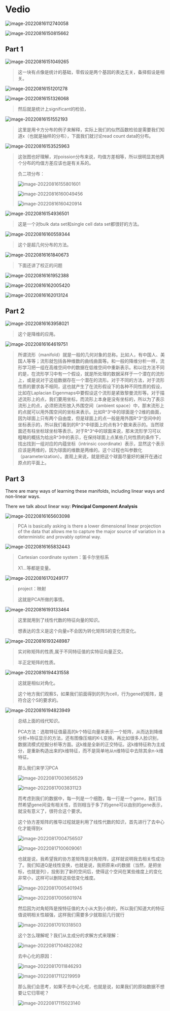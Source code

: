 # Vedio

![image-20220816112740058](Lecture%2011%20Dimensionality%20Reduction,%20Genetics,%20and%20Variation.assets/image-20220816112740058.png)

![image-20220816150815662](Lecture%2011%20Dimensionality%20Reduction,%20Genetics,%20and%20Variation.assets/image-20220816150815662.png)

## Part 1

![image-20220816151049265](Lecture%2011%20Dimensionality%20Reduction,%20Genetics,%20and%20Variation.assets/image-20220816151049265.png)

>这一块有点像是统计的基础，零假设是两个基因的表达无关，备择假设是相关。

![image-20220816151201278](Lecture%2011%20Dimensionality%20Reduction,%20Genetics,%20and%20Variation.assets/image-20220816151201278.png)

![image-20220816151326068](Lecture%2011%20Dimensionality%20Reduction,%20Genetics,%20and%20Variation.assets/image-20220816151326068.png)

>然后就是统计上significant的检验，

![image-20220816151552193](Lecture%2011%20Dimensionality%20Reduction,%20Genetics,%20and%20Variation.assets/image-20220816151552193.png)

>这里是用卡方分布的例子来解释，实际上我们的似然函数检验是需要我们知道x（也就是抽样的分布），下面我们就讨论read count data的分布。

![image-20220816153525963](Lecture%2011%20Dimensionality%20Reduction,%20Genetics,%20and%20Variation.assets/image-20220816153525963.png)

>这张图也好理解，对poission分布来说，均值方差相等，所以很明显其他两个分布的均值方差应该也是有关系的。
>
>负二项分布：
>
>![image-20220816155801601](Lecture%2011%20Dimensionality%20Reduction,%20Genetics,%20and%20Variation.assets/image-20220816155801601.png)
>
>![image-20220816160049456](Lecture%2011%20Dimensionality%20Reduction,%20Genetics,%20and%20Variation.assets/image-20220816160049456.png)
>
>![image-20220816160420914](Lecture%2011%20Dimensionality%20Reduction,%20Genetics,%20and%20Variation.assets/image-20220816160420914.png)

![image-20220816154936501](Lecture%2011%20Dimensionality%20Reduction,%20Genetics,%20and%20Variation.assets/image-20220816154936501.png)

>这是一个对bulk data set和single cell data set都很好的方法。

![image-20220816160559344](Lecture%2011%20Dimensionality%20Reduction,%20Genetics,%20and%20Variation.assets/image-20220816160559344.png)

>这个是超几何分布的方法。

![image-20220816161840673](Lecture%2011%20Dimensionality%20Reduction,%20Genetics,%20and%20Variation.assets/image-20220816161840673.png)

>下面还讲了校正的问题

![image-20220816161952388](Lecture%2011%20Dimensionality%20Reduction,%20Genetics,%20and%20Variation.assets/image-20220816161952388.png)

![image-20220816162005420](Lecture%2011%20Dimensionality%20Reduction,%20Genetics,%20and%20Variation.assets/image-20220816162005420.png)

![image-20220816162013124](Lecture%2011%20Dimensionality%20Reduction,%20Genetics,%20and%20Variation.assets/image-20220816162013124.png)

## Part 2

![image-20220816163958021](Lecture%2011%20Dimensionality%20Reduction,%20Genetics,%20and%20Variation.assets/image-20220816163958021.png)

>这个是降维的应用。

![image-20220816164619751](Lecture%2011%20Dimensionality%20Reduction,%20Genetics,%20and%20Variation.assets/image-20220816164619751.png)

>所谓流形（manifold）就是一般的几何对象的总称。比如人，有中国人、美国人等等；流形就包括各种维数的曲线曲面等。和一般的降维分析一样，流形学习把一组在高维空间中的数据在低维空间中重新表示。和以往方法不同的是，在流形学习中有一个假设，就是所处理的数据采样于一个潜在的流形上，或是说对于这组数据存在一个潜在的流形。对于不同的方法，对于流形性质的要求各不相同，这也就产生了在流形假设下的各种不同性质的假设，比如在Laplacian Eigenmaps中要假设这个流形是紧致黎曼流形等。对于描述流形上的点，我们要用坐标，而流形上本身是没有坐标的，所以为了表示流形上的点，必须把流形放入外围空间（ambient space）中，那末流形上的点就可以用外围空间的坐标来表示。比如R^3^中的球面是个2维的曲面，因为球面上只有两个自由度，但是球面上的点一般是用外围R^3^空间中的坐标表示的，所以我们看到的R^3^中球面上的点有3个数来表示的。当然球面还有柱坐标球坐标等表示。对于R^3^中的球面来说，那末流形学习可以粗略的概括为给出R^3中的表示，在保持球面上点某些几何性质的条件下，找出找到一组对应的内蕴坐标（intrinsic coordinate）表示，显然这个表示应该是两维的，因为球面的维数是两维的。这个过程也叫参数化（parameterization）。直观上来说，就是把这个球面尽量好的展开在通过原点的平面上。

## Part 3

There are many ways of learning these manifolds, including linear ways and non-linear ways.

There we talk about linear way: **Principal Component Analysis**

![image-20220816165603098](Lecture%2011%20Dimensionality%20Reduction,%20Genetics,%20and%20Variation.assets/image-20220816165603098.png)

>PCA is basically asking is there a lower dimensional linear projection of the data that allows me to capture the major source of variation in a deterministic and provably optimal way.

![image-20220816165832443](Lecture%2011%20Dimensionality%20Reduction,%20Genetics,%20and%20Variation.assets/image-20220816165832443.png)

>Cartesian coordinate system：笛卡尔坐标系
>
>X1...等都是变量。

![image-20220816170249177](Lecture%2011%20Dimensionality%20Reduction,%20Genetics,%20and%20Variation.assets/image-20220816170249177.png)

>project：映射
>
>这就是PCA所做的事情。

![image-20220816193133464](Lecture%2011%20Dimensionality%20Reduction,%20Genetics,%20and%20Variation.assets/image-20220816193133464.png)

>这里就用到了线性代数的特征向量的知识。
>
>想表达的含义是这个向量v不会因为转化矩阵S的变化而变化。

![image-20220816193248987](Lecture%2011%20Dimensionality%20Reduction,%20Genetics,%20and%20Variation.assets/image-20220816193248987.png)

>实对称矩阵的性质,属于不同特征值的实特征向量正交。
>
>半正定矩阵的性质。

![image-20220816194431558](Lecture%2011%20Dimensionality%20Reduction,%20Genetics,%20and%20Variation.assets/image-20220816194431558.png)

>这就是相似对角化。
>
>这个地方我们观察S，如果我们前面得到的列为cell，行为gene的矩阵，是符合这个S的要求的。

![image-20220816194823949](Lecture%2011%20Dimensionality%20Reduction,%20Genetics,%20and%20Variation.assets/image-20220816194823949.png)

>总结上面的线代知识。
>
>PCA方法：选取特征值最高的k个特征向量来表示一个矩阵，从而达到降维分析+特征显示的方法，还有图像压缩的K-L变换。再比如很多人脸识别，数据流模式挖掘分析等方面。这k维是全新的正交特征。这k维特征称为主成分，是重新构造出来的k维特征，而不是简单地从n维特征中去除其余n-k维特征。
>
>那么我们来学习PCA
>
>![image-20220817003656529](Lecture%2011%20Dimensionality%20Reduction,%20Genetics,%20and%20Variation.assets/image-20220817003656529.png)
>
>![image-20220817003831123](Lecture%2011%20Dimensionality%20Reduction,%20Genetics,%20and%20Variation.assets/image-20220817003831123.png)
>
>而考虑到我们的数据中，每一列是一个细胞，每一行是一个gene，我们当然希望gene间没有相关性，否则相当于多了的gene可以由别的gene表示，就没有意义了，很符合这个要求。
>
>这个协方差矩阵的推导过程就是利用了线性代数的知识，首先进行了去中心化才能得到x
>
>![image-20220817004756507](Lecture%2011%20Dimensionality%20Reduction,%20Genetics,%20and%20Variation.assets/image-20220817004756507.png)
>
>![image-20220817100609061](Lecture%2011%20Dimensionality%20Reduction,%20Genetics,%20and%20Variation.assets/image-20220817100609061.png)
>
>也就是说，我希望我的协方差矩阵是对角矩阵，这样就说明我去相关性成功了。我们知道Q是线性变换，也就是说，我把原来x的数据（当然，是把坐标，也就是列），投影到了新的空间后，使得这个空间在某些维度上的变化非常小，这样可以删除这些低变化维度。
>
>
>
>![image-20220817005401945](Lecture%2011%20Dimensionality%20Reduction,%20Genetics,%20and%20Variation.assets/image-20220817005401945.png)
>
>![image-20220817005601974](Lecture%2011%20Dimensionality%20Reduction,%20Genetics,%20and%20Variation.assets/image-20220817005601974.png)
>
>然后因为对角矩阵是按特征值的大小从大到小排的，所以我们知道大的特征值说明相关性越强，这样我们需要多少就取前几行就行
>
>![image-20220817010318503](Lecture%2011%20Dimensionality%20Reduction,%20Genetics,%20and%20Variation.assets/image-20220817010318503.png)
>
>
>
>这个怎么理解呢？我们从主成分的求解方式来理解：
>
>![image-20220817104822082](Lecture%2011%20Dimensionality%20Reduction,%20Genetics,%20and%20Variation.assets/image-20220817104822082.png)
>
>去中心化的原因：
>
>![image-20220817011846293](Lecture%2011%20Dimensionality%20Reduction,%20Genetics,%20and%20Variation.assets/image-20220817011846293.png)
>
>![image-20220817112219959](Lecture%2011%20Dimensionality%20Reduction,%20Genetics,%20and%20Variation.assets/image-20220817112219959.png)
>
>那么我们会思考，如果不去中心化呢，也就是说，如果我们的原始数据不想要让它归零呢？
>
>![image-20220817115023140](Lecture%2011%20Dimensionality%20Reduction,%20Genetics,%20and%20Variation.assets/image-20220817115023140.png)
>
>

